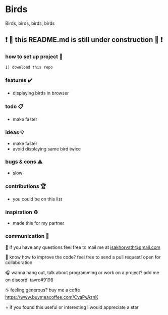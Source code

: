 # Birds
Birds, birds, birds, birds

## :heavy_exclamation_mark: :construction: this README.md is still under construction :construction: :heavy_exclamation_mark:

### how to set up project :file_folder:

```
1) download this repo
```

### features :heavy_check_mark:
* displaying birds in browser

### todo :clipboard:
* make faster

### ideas :bulb:
* make faster
* avoid displaying same bird twice

### bugs & cons :warning:
* slow

### contributions :trophy:
* you could be on this list

### inspiration :recycle:
* made this for my partner

### communication :speech_balloon:
:email: if you have any questions feel free to mail me at isakhorvath@gmail.com

:beers: know how to improve the code? feel free to send a pull request! open for collaboration

:headphones: wanna hang out, talk about programming or work on a project? add me on discord: tavro#9198

:coffee: feeling generous? buy me a coffe https://www.buymeacoffee.com/CvaPyAznK

:star: if you found this useful or interesting I would appreciate a star 

